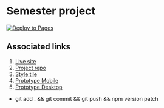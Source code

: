 # Semester project

[![Deploy to Pages](https://github.com/Christonn93/Semester-Project-2/actions/workflows/static.yml/badge.svg)](https://github.com/Christonn93/Semester-Project-2/actions/workflows/static.yml)

## Associated links

1. [Live site](https://auction-garage.christopher-tonnesland.no/pages/user/dashboard/index.html)
2. [Project repo](https://github.com/Christonn93/Semester-Project-2)
3. [Style tile](https://xd.adobe.com/view/ed41b047-9bc1-4037-9576-ad6ae04fa495-b812/screen/27520d4b-aeeb-4c64-91a8-97e26d0b8338)
4. [Prototype Mobile](https://xd.adobe.com/view/ac8cafda-1669-4fc4-811e-7d13144c6203-f9df/)
5. [Prototype Desktop](https://xd.adobe.com/view/f01735a9-1eb3-4268-a8e8-b937669abc8e-a544/)

- git add . && git commit && git push && npm version patch


